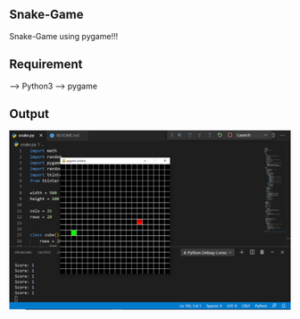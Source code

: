 ## Snake-Game

Snake-Game using pygame!!!

## Requirement

--> Python3
--> pygame

## Output

<img src="Output/output.png">
